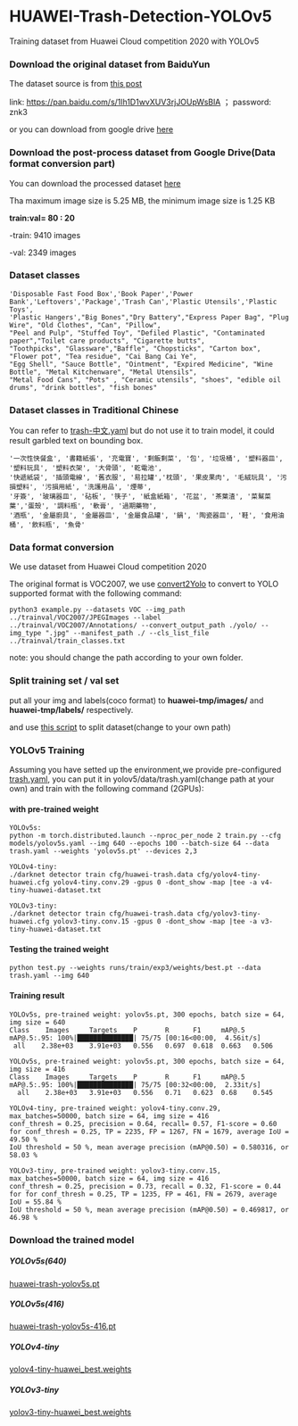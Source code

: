 # HUAWEI-Trash-Detection-YOLOv5
Training dataset from Huawei Cloud competition 2020 with YOLOv5

### Download the original dataset from BaiduYun
The dataset source is from [this post](https://blog.csdn.net/qq_38410428/article/details/106974147)

link: https://pan.baidu.com/s/1lh1D1wvXUV3rjJOUpWsBlA  ； password: znk3

or you can download from google drive [here](https://drive.google.com/file/d/1RlVXHu0ndlfYa1R_QPZusF_abp85bECr/view?usp=sharing)

### Download the post-process dataset from Google Drive(Data format conversion part)
You can download the processed dataset [here](https://drive.google.com/file/d/16VZwblyDb37hONzrfpVLwKfh3fcUeRw3/view?usp=sharing)

Tha maximum image size is 5.25 MB, the minimum image size is 1.25 KB

**train:val= 80 : 20**

-train: 9410 images

-val: 2349 images

### Dataset classes

```
'Disposable Fast Food Box','Book Paper','Power Bank','Leftovers','Package','Trash Can','Plastic Utensils','Plastic Toys',
'Plastic Hangers',"Big Bones","Dry Battery","Express Paper Bag", "Plug Wire", "Old Clothes", "Can", "Pillow",
"Peel and Pulp", "Stuffed Toy", "Defiled Plastic", "Contaminated paper","Toilet care products", "Cigarette butts",
"Toothpicks", "Glassware","Baffle", "Chopsticks", "Carton box", "Flower pot", "Tea residue", "Cai Bang Cai Ye",
"Egg Shell", "Sauce Bottle", "Ointment", "Expired Medicine", "Wine Bottle", "Metal Kitchenware", "Metal Utensils",
"Metal Food Cans", "Pots" , "Ceramic utensils", "shoes", "edible oil drums", "drink bottles", "fish bones"
```

### Dataset classes in Traditional Chinese
You can refer to [trash-中文.yaml](https://github.com/e96031413/HUAWEI-Trash-Detection-YOLOv5/blob/main/trash-%E4%B8%AD%E6%96%87.yaml)
but do not use it to train model, it could result garbled text on bounding box.
```
'一次性快餐盒', '書籍紙張', '充電寶', '剩飯剩菜', '包', '垃圾桶', '塑料器皿', '塑料玩具', '塑料衣架', '大骨頭', '乾電池',
'快遞紙袋', '插頭電線', '舊衣服', '易拉罐','枕頭', '果皮果肉', '毛絨玩具', '污損塑料', '污損用紙', '洗護用品', '煙蒂',
'牙簽', '玻璃器皿', '砧板', '筷子', '紙盒紙箱', '花盆', '茶葉渣', '菜幫菜葉','蛋殼', '調料瓶', '軟膏', '過期藥物',
'酒瓶', '金屬廚具', '金屬器皿', '金屬食品罐', '鍋', '陶瓷器皿', '鞋', '食用油桶', '飲料瓶', '魚骨'
```

### Data format conversion

We use dataset from Huawei Cloud competition 2020

The original format is VOC2007, we use [convert2Yolo](https://github.com/ssaru/convert2Yolo) to convert to YOLO supported format with the following command:

```
python3 example.py --datasets VOC --img_path ../trainval/VOC2007/JPEGImages --label ../trainval/VOC2007/Annotations/ --convert_output_path ./yolo/ --img_type ".jpg" --manifest_path ./ --cls_list_file ../trainval/train_classes.txt
```
note: you should change the path according to your own folder.

### Split training set / val set
put all your img and labels(coco format) to **huawei-tmp/images/** and **huawei-tmp/labels/** respectively.

and use [this script](https://gist.github.com/e96031413/7b2d832d1cc12a11be374b1c1a570aa9#file-makedataset-py) to split dataset(change to your own path)

### YOLOv5 Training
Assuming you have setted up the environment,we provide pre-configured [trash.yaml](https://github.com/e96031413/HUAWEI-Trash-Detection-YOLOv5/blob/main/trash.yaml), you can put it in yolov5/data/trash.yaml(change path at your own) and train with the following command (2GPUs):

#### with pre-trained weight
```
YOLOv5s:
python -m torch.distributed.launch --nproc_per_node 2 train.py --cfg models/yolov5s.yaml --img 640 --epochs 100 --batch-size 64 --data trash.yaml --weights 'yolov5s.pt' --devices 2,3

YOLOv4-tiny:
./darknet detector train cfg/huawei-trash.data cfg/yolov4-tiny-huawei.cfg yolov4-tiny.conv.29 -gpus 0 -dont_show -map |tee -a v4-tiny-huawei-dataset.txt

YOLOv3-tiny:
./darknet detector train cfg/huawei-trash.data cfg/yolov3-tiny-huawei.cfg yolov3-tiny.conv.15 -gpus 0 -dont_show -map |tee -a v3-tiny-huawei-dataset.txt
```
#### Testing the trained weight
```
python test.py --weights runs/train/exp3/weights/best.pt --data trash.yaml --img 640
```
#### Training result
```
YOLOv5s, pre-trained weight: yolov5s.pt, 300 epochs, batch size = 64, img size = 640
Class    Images     Targets    P       R      F1     mAP@.5  mAP@.5:.95: 100%|██████████████| 75/75 [00:16<00:00,  4.56it/s]
 all    2.38e+03    3.91e+03   0.556   0.697  0.618  0.663   0.506

YOLOv5s, pre-trained weight: yolov5s.pt, 300 epochs, batch size = 64, img size = 416
Class    Images     Targets    P       R      F1     mAP@.5  mAP@.5:.95: 100%|██████████████| 75/75 [00:32<00:00,  2.33it/s]
  all    2.38e+03   3.91e+03   0.556   0.71   0.623  0.68    0.545

YOLOv4-tiny, pre-trained weight: yolov4-tiny.conv.29, max_batches=50000, batch size = 64, img size = 416
conf_thresh = 0.25, precision = 0.64, recall= 0.57, F1-score = 0.60
for conf_thresh = 0.25, TP = 2235, FP = 1267, FN = 1679, average IoU = 49.50 %
IoU threshold = 50 %, mean average precision (mAP@0.50) = 0.580316, or 58.03 % 

YOLOv3-tiny, pre-trained weight: yolov3-tiny.conv.15, max_batches=50000, batch size = 64, img size = 416
conf_thresh = 0.25, precision = 0.73, recall = 0.32, F1-score = 0.44 
for for conf_thresh = 0.25, TP = 1235, FP = 461, FN = 2679, average IoU = 55.84 % 
IoU threshold = 50 %, mean average precision (mAP@0.50) = 0.469817, or 46.98 %
```

### Download the trained model
##### YOLOv5s(640)
[huawei-trash-yolov5s.pt](https://drive.google.com/file/d/1h4deB3p72AKJO8mgVJzCLNMx0NtIng0X/view?usp=sharing)

##### YOLOv5s(416)
[huawei-trash-yolov5s-416.pt](https://drive.google.com/file/d/1QDDnsZXbxXQNh4qsL_vda9WNA7bRkrQJ/view?usp=sharing)

##### YOLOv4-tiny
[yolov4-tiny-huawei_best.weights](https://drive.google.com/file/d/1_FXjjZ90qajkZPdndGuMHgHU1Yl0Sn33/view?usp=sharing)

##### YOLOv3-tiny
[yolov3-tiny-huawei_best.weights](https://drive.google.com/file/d/1ErTMlDM4TcJadcbNsQEhO3w0_qjCp4AV/view?usp=sharing)

